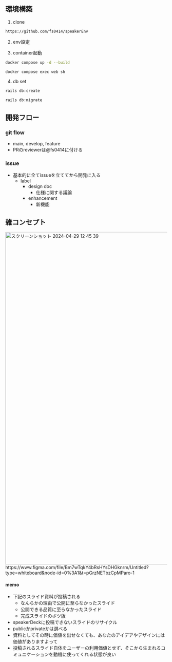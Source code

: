 ## 環境構築
1. clone
```zsh
https://github.com/fs0414/speakerEnv
```

2. env設定
    
3. container起動
```zsh
docker compose up -d --build

docker compose exec web sh
```

4. db set
```zsh
rails db:create

rails db:migrate
```

## 開発フロー
### git flow
- main, develop, feature
- PRのreviewerは@fs0414に付ける

### issue
- 基本的に全てissueを立ててから開発に入る
  - label
    - design doc
      - 仕様に関する議論
    - enhancement
      - 新機能


## 雑コンセプト
<img width="1036" alt="スクリーンショット 2024-04-29 12 45 39" src="https://github.com/fs0414/speakerEnv/assets/76100848/973e96ab-f0b6-42ba-a2a1-4a559ba5a51f">
https://www.figma.com/file/Bm7wTqkY4bRsHYsDHGknrm/Untitled?type=whiteboard&node-id=0%3A1&t=pGrzNETbzCpMParo-1

#### memo
- 下記のスライド資料が投稿される
    - なんらかの理由で公開に至らなかったスライド
    - 公開できる品質に至らなかったスライド
    - 完成スライドのボツ版
- speakerDeckに投稿できないスライドのリサイクル
- publicかprivateかは選べる
- 資料としてその時に価値を出せなくても、あなたのアイデアやデザインには価値がありますよって
- 投稿されるスライド自体をユーザーの利用価値とせず、そこから生まれるコミュニケーションを動機に使ってくれる状態が良い


